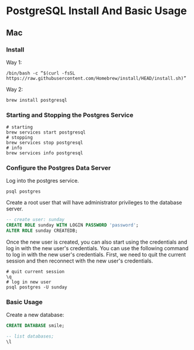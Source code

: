 # PostgreSQL Install And Basic Usage

## Mac

### Install

Way 1: 

```shell
/bin/bash -c “$(curl -fsSL https://raw.githubusercontent.com/Homebrew/install/HEAD/install.sh)”
```

Way 2:

```shell
brew install postgresql
```

### Starting and Stopping the Postgres Service

```shell
# starting
brew services start postgresql
# stopping
brew services stop postgresql
# info
brew services info postgresql
```

### Configure the Postgres Data Server

Log into the postgres service.

```shell
psql postgres
```

Create a root user that will have administrator privileges to the database server.

```sql
-- create user: sunday
CREATE ROLE sunday WITH LOGIN PASSWORD 'password';
ALTER ROLE sunday CREATEDB;
```

Once the new user is created, you can also start using the credentials and log in with the new user's credentials.
You can use the following command to log in with the new user's credentials. First, we need to quit the current session and then reconnect with the new user's credentials.

```shell
# quit current session
\q
# log in new user
psql postgres -U sunday
```

### Basic Usage

Create a new database:

```sql
CREATE DATABASE smile;

-- list databases;
\l
```

